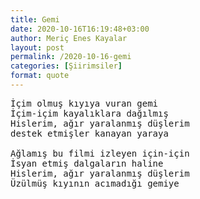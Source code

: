 ```yaml
---
title: Gemi
date: 2020-10-16T16:19:48+03:00
author: Meriç Enes Kayalar
layout: post
permalink: /2020-10-16-gemi
categories: [Şiirimsiler]
format: quote
---
```


<pre class="wp-block-verse">İçim olmuş kıyıya vuran gemi
İçim-içim kayalıklara dağılmış
Hislerim, ağır yaralanmış düşlerim
destek etmişler kanayan yaraya
 
Ağlamış bu filmi izleyen için-için
İsyan etmiş dalgaların haline
Hislerim, ağır yaralanmış düşlerim
Üzülmüş kıyının acımadığı gemiye</pre>